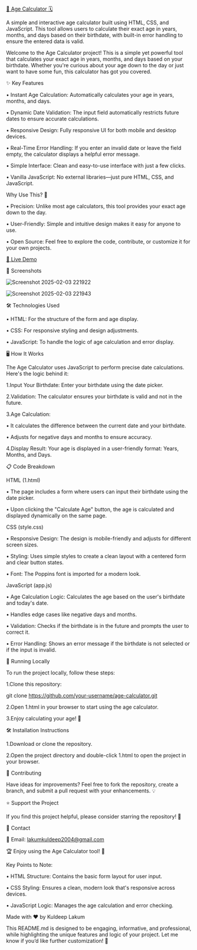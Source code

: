 [🎂 Age Calculator 🗓️](https://kuldeeplakum.github.io/Age-Calculator/)

A simple and interactive age calculator built using HTML, CSS, and JavaScript. This tool allows users to calculate their exact age in years, months, and days based on their birthdate, with built-in error handling to ensure the entered data is valid.

Welcome to the Age Calculator project! This is a simple yet powerful tool that calculates your exact age in years, months, and days based on your birthdate. Whether you're curious about your age down to the day or just want to have some fun, this calculator has got you covered.

✨ Key Features

• Instant Age Calculation: Automatically calculates your age in years, months, and days.

• Dynamic Date Validation: The input field automatically restricts future dates to ensure accurate calculations.

• Responsive Design: Fully responsive UI for both mobile and desktop devices.

• Real-Time Error Handling: If you enter an invalid date or leave the field empty, the calculator displays a helpful error message.

• Simple Interface: Clean and easy-to-use interface with just a few clicks.

• Vanilla JavaScript: No external libraries—just pure HTML, CSS, and JavaScript.

Why Use This? 🤔

• Precision: Unlike most age calculators, this tool provides your exact age down to the day.

• User-Friendly: Simple and intuitive design makes it easy for anyone to use.

• Open Source: Feel free to explore the code, contribute, or customize it for your own projects.

[🎥 Live Demo](https://kuldeeplakum.github.io/Age-Calculator/)

📸 Screenshots

![Screenshot 2025-02-03 221922](https://github.com/user-attachments/assets/89e302c9-4886-4d4a-ba76-f99f41631e6a)

![Screenshot 2025-02-03 221943](https://github.com/user-attachments/assets/72ec6373-7216-448a-b4f3-54f693bf2b90)

🛠️ Technologies Used

• HTML: For the structure of the form and age display.

• CSS: For responsive styling and design adjustments.

• JavaScript: To handle the logic of age calculation and error display.

🖥️ How It Works

The Age Calculator uses JavaScript to perform precise date calculations. Here's the logic behind it:

1.Input Your Birthdate: Enter your birthdate using the date picker.

2.Validation: The calculator ensures your birthdate is valid and not in the future.

3.Age Calculation:

  • It calculates the difference between the current date and your birthdate.

  • Adjusts for negative days and months to ensure accuracy.

4.Display Result: Your age is displayed in a user-friendly format: Years, Months, and Days.

📋 Code Breakdown

HTML (1.html)

• The page includes a form where users can input their birthdate using the date picker.

• Upon clicking the "Calculate Age" button, the age is calculated and displayed dynamically on the same page.

CSS (style.css)

• Responsive Design: The design is mobile-friendly and adjusts for different screen sizes.

• Styling: Uses simple styles to create a clean layout with a centered form and clear button states.

• Font: The Poppins font is imported for a modern look.

JavaScript (app.js)

• Age Calculation Logic: Calculates the age based on the user's birthdate and today's date.

• Handles edge cases like negative days and months.

• Validation: Checks if the birthdate is in the future and prompts the user to correct it.

• Error Handling: Shows an error message if the birthdate is not selected or if the input is invalid.

🏁 Running Locally

To run the project locally, follow these steps:

1.Clone this repository:


git clone https://github.com/your-username/age-calculator.git

2.Open 1.html in your browser to start using the age calculator.

3.Enjoy calculating your age! 🎉

🛠️ Installation Instructions

1.Download or clone the repository.

2.Open the project directory and double-click 1.html to open the project in your browser.

🤝 Contributing

Have ideas for improvements? Feel free to fork the repository, create a branch, and submit a pull request with your enhancements. 💡

⭐ Support the Project

If you find this project helpful, please consider starring the repository! 🌟

📩 Contact

📧 Email: lakumkuldeep2004@gmail.com

🏆 Enjoy using the Age Calculator tool! 🎈

Key Points to Note:

• HTML Structure: Contains the basic form layout for user input.

• CSS Styling: Ensures a clean, modern look that's responsive across devices.

• JavaScript Logic: Manages the age calculation and error checking.

Made with ❤️ by Kuldeep Lakum

This README.md is designed to be engaging, informative, and professional, while highlighting the unique features and logic of your project. Let me know if you’d like further customization! 🚀


